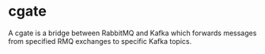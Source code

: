 # cgate
A cgate is a bridge between RabbitMQ and Kafka which forwards messages from specified RMQ exchanges to specific Kafka topics.
